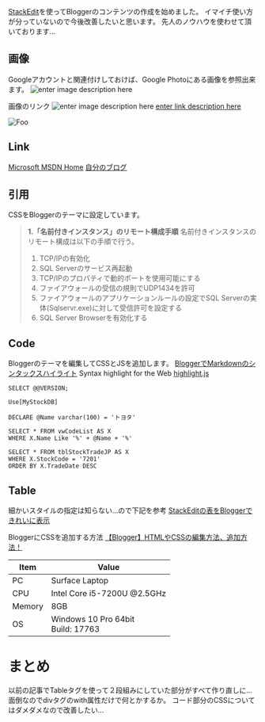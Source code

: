 
[StackEdit](https://stackedit.io/)を使ってBloggerのコンテンツの作成を始めました。
イマイチ使い方が分っていないので今後改善したいと思います。
先人のノウハウを使わせて頂いております…

## 画像
Googleアカウントと関連付けしておけば、Google Photoにある画像を参照出来ます。
![enter image description here](https://lh3.googleusercontent.com/z3Oyp0-nFZ4BNEag22OQ3F4Sd9gCr9-PuaDGb24cx5iZODpifsYh68xFmgRvefHoporpGHHgeSlm "Coffee＆PC")

画像のリンク
![enter image description here](https://lh3.googleusercontent.com/WYpURKGjDK0VynLO3BqMv6xptgSvSexERSEWeLq3K36Oa9q4XieddpteKtcb1Z1xu6_2irrlNEAc "Coffee")
[enter link description here](https://lh3.googleusercontent.com/WYpURKGjDK0VynLO3BqMv6xptgSvSexERSEWeLq3K36Oa9q4XieddpteKtcb1Z1xu6_2irrlNEAc)



![Foo](https://lh3.googleusercontent.com/WYpURKGjDK0VynLO3BqMv6xptgSvSexERSEWeLq3K36Oa9q4XieddpteKtcb1Z1xu6_2irrlNEAc)

## Link
[Microsoft MSDN Home](https://msdn.microsoft.com/ja-jp/dn308572.aspx?f=255&MSPPError=-2147217396)
[自分のブログ](https://kkoba-memo.blogspot.com/)

## 引用
CSSをBloggerのテーマに設定しています。

> **1.「名前付きインスタンス」のリモート構成手順**   名前付きインスタンスのリモート構成は以下の手順で行う。  
> 
> 1.  TCP/IPの有効化
> 2.  SQL Serverのサービス再起動
> 3.  TCP/IPのプロパティで動的ポートを使用可能にする
> 4.  ファイアウォールの受信の規則でUDP1434を許可
> 5.  ファイアウォールのアプリケーションルールの設定でSQL Serverの実体(Sqlservr.exe)に対して受信許可を設定する
> 6.  SQL Server Browserを有効化する

## Code
Bloggerのテーマを編集してCSSとJSを追加します。
[BloggerでMarkdownのシンタックスハイライト](https://djeeeno.blogspot.com/2018/01/20180113-01-blogger-markdown-highlight-01.html)
Syntax highlight for the Web
[highlight.js](https://highlightjs.org/)

    SELECT @@VERSION;
    
    Use[MyStockDB]
    
    DECLARE @Name varchar(100) = 'トヨタ'
    
    SELECT * FROM vwCodeList AS X
    WHERE X.Name Like '%' + @Name + '%'
    
    SELECT * FROM tblStockTradeJP AS X
    WHERE X.StockCode = '7201'
    ORDER BY X.TradeDate DESC

## Table
細かいスタイルの指定は知らない…ので下記を参考
[StackEditの表をBloggerできれいに表示](http://tsukiyomiloveseverything.blogspot.com/2017/01/stackeditblogger.html)

BloggerにCSSを追加する方法
[【Blogger】HTMLやCSSの編集方法、追加方法！](https://vaster2customtom.blogspot.com/2017/04/1.html)

|Item|Value|
|--|--|
|PC|Surface Laptop|
| CPU | Intel Core i5-7200U @2.5GHz |
| Memory| 8GB|
|OS|Windows 10 Pro 64bit <br/> Build: 17763|


# まとめ
以前の記事でTableタグを使って２段組みにしていた部分がすべて作り直しに… 面倒なのでdivタグのwith属性だけで何とかするか。
コード部分のCSSについてはダメダメなので改善したい…
<!--stackedit_data:
eyJoaXN0b3J5IjpbMzAwNTE5MjU3LDE4NTczNzQzOTQsLTE0Nj
A3MzM5NDVdfQ==
-->